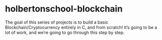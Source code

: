 # holbertonschool-blockchain
The goal of this series of projects is to build a basic Blockchain/Cryptocurrency entirely in C, and from scratch! It’s going to be a lot of work, and we’re going to go through this step by step.
